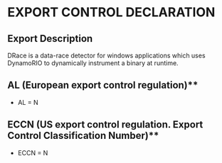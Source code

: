 # EXPORT CONTROL DECLARATION

## Export Description

DRace is a data-race detector for windows applications which uses DynamoRIO to dynamically instrument a binary at runtime.

## AL (European export control regulation)**

- AL = N

## ECCN (US export control regulation. Export Control Classification Number)**

- ECCN = N

